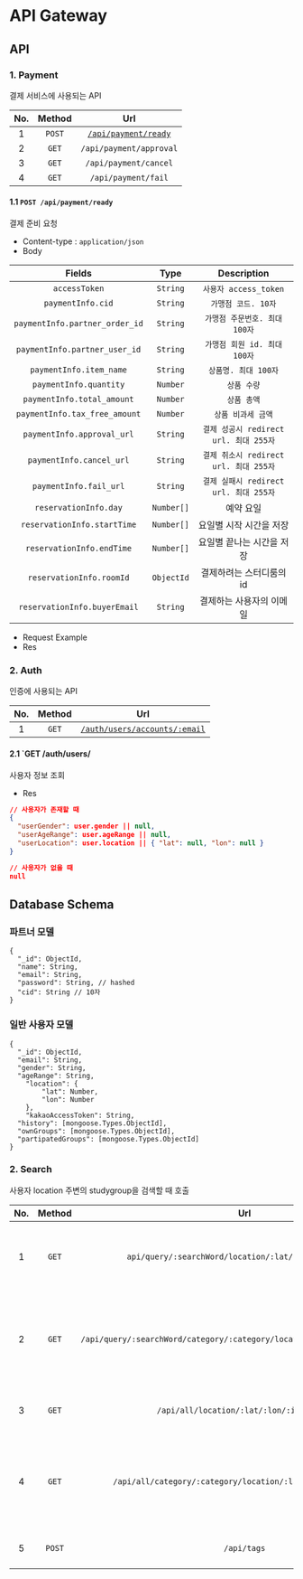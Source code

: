 # API Gateway

## API

### 1. Payment

결제 서비스에 사용되는 API

| No. | Method |                       Url                        |
| :-: | :----: | :----------------------------------------------: |
|  1  | `POST` | [`/api/payment/ready`](#11-post-apipaymentready) |
|  2  | `GET`  |             `/api/payment/approval`              |
|  3  | `GET`  |              `/api/payment/cancel`               |
|  4  | `GET`  |               `/api/payment/fail`                |

#### 1.1 `POST /api/payment/ready`

결제 준비 요청

- Content-type : `application/json`
- Body

|             Fields             |    Type    |              Description               |
| :----------------------------: | :--------: | :------------------------------------: |
|         `accessToken`          |  `String`  |         `사용자 access_token`          |
|       `paymentInfo.cid`        |  `String`  |          `가맹점 코드. 10자`           |
| `paymentInfo.partner_order_id` |  `String`  |     `가맹점 주문번호. 최대 100자`      |
| `paymentInfo.partner_user_id`  |  `String`  |      `가맹점 회원 id. 최대 100자`      |
|    `paymentInfo.item_name`     |  `String`  |          `상품명. 최대 100자`          |
|     `paymentInfo.quantity`     |  `Number`  |              `상품 수량`               |
|   `paymentInfo.total_amount`   |  `Number`  |              `상품 총액`               |
| `paymentInfo.tax_free_amount`  |  `Number`  |           `상품 비과세 금액`           |
|   `paymentInfo.approval_url`   |  `String`  | `결제 성공시 redirect url. 최대 255자` |
|    `paymentInfo.cancel_url`    |  `String`  | `결제 취소시 redirect url. 최대 255자` |
|     `paymentInfo.fail_url`     |  `String`  | `결제 실패시 redirect url. 최대 255자` |
|     `reservationInfo.day`      | `Number[]` |               예약 요일                |
|  `reservationInfo.startTime`   | `Number[]` |        요일별 시작 시간을 저장         |
|   `reservationInfo.endTime`    | `Number[]` |       요일별 끝나는 시간을 저장        |
|    `reservationInfo.roomId`    | `ObjectId` |        결제하려는 스터디룸의 id        |
|  `reservationInfo.buyerEmail`  |  `String`  |        결제하는 사용자의 이메일        |

- Request Example
- Res

### 2. Auth

인증에 사용되는 API

| No. | Method |                        Url                         |
| :-: | :----: | :------------------------------------------------: |
|  1  | `GET`  | [`/auth/users/accounts/:email`](#21-get-authusers) |

#### 2.1 `GET /auth/users/

사용자 정보 조회

- Res

```json
// 사용자가 존재할 때
{
  "userGender": user.gender || null,
  "userAgeRange": user.ageRange || null,
  "userLocation": user.location || { "lat": null, "lon": null }
}

// 사용자가 없을 때
null
```

## Database Schema

### 파트너 모델

```
{
  "_id": ObjectId,
  "name": String,
  "email": String,
  "password": String, // hashed
  "cid": String // 10자
}
```

### 일반 사용자 모델

```
{
  "_id": ObjectId,
  "email": String,
  "gender": String,
  "ageRange": String,
	"location": {
		"lat": Number,
		"lon": Number
	},
	"kakaoAccessToken": String,
  "history": [mongoose.Types.ObjectId],
  "ownGroups": [mongoose.Types.ObjectId],
  "partipatedGroups": [mongoose.Types.ObjectId]
}
```

### 2. Search

사용자 location 주변의 studygroup을 검색할 때 호출

| No. | Method |                                    Url                                    |                  Body                   |                      What                      |
| :-: | :----: | :-----------------------------------------------------------------------: | :-------------------------------------: | :--------------------------------------------: |
|  1  | `GET`  |           `api/query/:searchWord/location/:lat/:lon/:isRecruit`           |                                         |      `검색어로 필터링한 스터디그룹 조회`       |
|  2  | `GET`  | `/api/query/:searchWord/category/:category/location/:lat/:lon/:isRecruit` |                                         | `검색어와 카테고리로 필터링한 스터디그룹 조회` |
|  3  | `GET`  |                 `/api/all/location/:lat/:lon/:isRecruit`                  |                                         |             `모든 스터디그룹 조회`             |
|  4  | `GET`  |        `/api/all/category/:category/location/:lat/:lon/:isRecruit`        |                                         |  `카테고리로 필터링 한 모든 스터디 그룹 조회`  |
|  5  | `POST` |                                `/api/tags`                                | `{tags, category, lat, lon, isRecruit}` |                  `태그 검색`                   |
